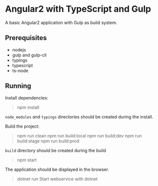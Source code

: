 Angular2 with TypeScript and Gulp
=================================

A basic Angular2 application with Gulp as build system.

Prerequisites
-------------

- nodejs
- gulp and gulp-cli
- typings
- typescript
- ts-node

Running
-------

Install dependencies:

> npm install

`node_modules` and `typings` directories should be created during the install.

Build the project:

> npm run clean
> npm run build:local
> npm run build:dev
> npm run build:stage
> npm run build:prod

`build` directory should be created during the build

> npm start

The application should be displayed in the browser.

> dotnet run
Start webservice with dotnet